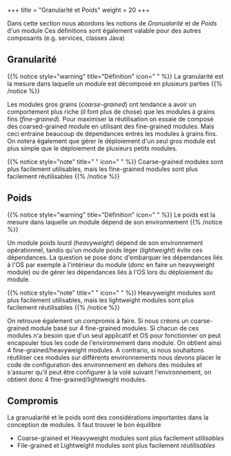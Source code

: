 +++
title = "Granularité et Poids"
weight = 20
+++

Dans cette section nous abordons les notions de _Granualarité_ et de _Poids_ d'un module
Ces définitions sont également valable pour des autres composants (e.g. services, classes Java)

## Granularité

{{% notice style="warning" title="Définition" icon=" " %}}
La granularité est la mesure dans laquelle un module est décomposé en plusieurs parties
{{% /notice %}}

Les modules gros grains (_coarse-grained_) ont tendance a avoir un comportement plus riche (il font plus de chose) que les modules à grains fins (_fine-grained_). Pour maximiser la réutilisation on essaie de composé des coarsed-grained module en utilisant des fine-grained modules. Mais ceci entraine beaucoup de dépendances entres les modules à grains fins. On notera également que gérer le déploiement d'un seul gros module est plus simple que le déploiement de plusieurs petits modules.

{{% notice style="note" title=" " icon=" " %}}
Coarse-grained modules sont plus facilement utilisables, mais les fine-grained modules sont plus facilement réutilisables
{{% /notice %}}

## Poids

{{% notice style="warning" title="Définition" icon=" " %}}
Le poids est la mesure dans laquelle un module dépend de son environnement
{{% /notice %}}

Un module poids lourd (_heavyweight_) dépend de son environnement opérationnel, tandis qu'un module poids léger (_lightweight_) évite ces dépendances. La question se pose donc d'embarquer les dépendances liés à l'OS par exemple à l'intérieur du module (donc en faire un heavyweight module) ou de gérer les dépendances liés à l'OS lors du déploiement du module.

{{% notice style="note" title=" " icon=" " %}}
Heavyweight modules sont plus facilement utilisables, mais les lightweight modules sont plus facilement réutilisables
{{% /notice %}}

On retrouve également un compromis à faire. Si nous créons un coarse-grained module basé sur 4 fine-grained modules. Si chacun de ces modules n'a besoin que d'un seul applicatif et OS pour fonctionner on peut encapsuler tous les code de l'environnement dans module. On obtient ainsi 4 fine-grained/heavyweight modules.
A contrario, si nous souhaitons réutiliser ces modules sur différents environnements nous devons placer le code de configuration des environnement en dehors des modules et s'assurer qu'il peut être configurer à la volé suivant l'environnement, on obtient donc 4 fine-grained/lightweight modules.

## Compromis

La granualarité et le poids sont des considérations importantes dans la conception de modules. Il faut trouver le bon équilibre

- Coarse-grained et Heavyweight modules sont plus facilement _utilisables_
- File-grained et Lightweight modules sont plus facilement _réutilisables_
